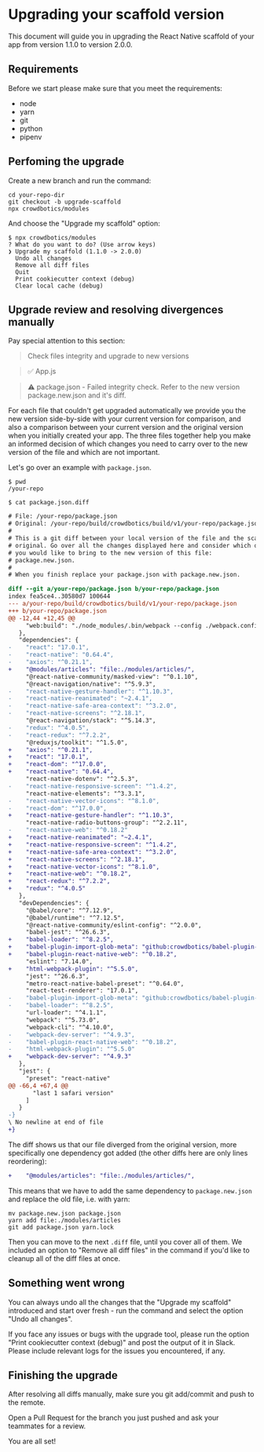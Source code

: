 # Upgrading your scaffold version

This document will guide you in upgrading the React Native scaffold of your app from version 1.1.0 to version 2.0.0.

## Requirements

Before we start please make sure that you meet the requirements:

- node
- yarn
- git
- python
- pipenv

## Perfoming the upgrade

Create a new branch and run the command:

```
cd your-repo-dir
git checkout -b upgrade-scaffold
npx crowdbotics/modules
```

And choose the "Upgrade my scaffold" option:

```
$ npx crowdbotics/modules
? What do you want to do? (Use arrow keys)
❯ Upgrade my scaffold (1.1.0 -> 2.0.0)
  Undo all changes
  Remove all diff files
  Quit
  Print cookiecutter context (debug)
  Clear local cache (debug)
```

## Upgrade review and resolving divergences manually

Pay special attention to this section:

> Check files integrity and upgrade to new versions

> ✅ App.js

> ⚠ package.json - Failed integrity check. Refer to the new version package.new.json and it's diff.

For each file that couldn't get upgraded automatically we provide you the new version side-by-side with your current version for comparison, and also a comparison between your current version and the original version when you initially created your app. The three files together help you make an informed decision of which changes you need to carry over to the new version of the file and which are not important.

Let's go over an example with `package.json`.

```shell
$ pwd
/your-repo

$ cat package.json.diff
```

```diff
# File: /your-repo/package.json
# Original: /your-repo/build/crowdbotics/build/v1/your-repo/package.json
#
# This is a git diff between your local version of the file and the scaffold
# original. Go over all the changes displayed here and consider which ones
# you would like to bring to the new version of this file:
# package.new.json.
#
# When you finish replace your package.json with package.new.json.

diff --git a/your-repo/package.json b/your-repo/package.json
index fea5ce4..30580d7 100644
--- a/your-repo/build/crowdbotics/build/v1/your-repo/package.json
+++ b/your-repo/package.json
@@ -12,44 +12,45 @@
     "web:build": "./node_modules/.bin/webpack --config ./webpack.config.js --color --mode production"
   },
   "dependencies": {
-    "react": "17.0.1",
-    "react-native": "0.64.4",
-    "axios": "^0.21.1",
+    "@modules/articles": "file:./modules/articles/",
     "@react-native-community/masked-view": "^0.1.10",
     "@react-navigation/native": "^5.9.3",
-    "react-native-gesture-handler": "^1.10.3",
-    "react-native-reanimated": "~2.4.1",
-    "react-native-safe-area-context": "^3.2.0",
-    "react-native-screens": "^2.18.1",
     "@react-navigation/stack": "^5.14.3",
-    "redux": "^4.0.5",
-    "react-redux": "^7.2.2",
     "@reduxjs/toolkit": "^1.5.0",
+    "axios": "^0.21.1",
+    "react": "17.0.1",
+    "react-dom": "^17.0.0",
+    "react-native": "0.64.4",
     "react-native-dotenv": "^2.5.3",
-    "react-native-responsive-screen": "^1.4.2",
     "react-native-elements": "^3.3.1",
-    "react-native-vector-icons": "^8.1.0",
-    "react-dom": "^17.0.0",
+    "react-native-gesture-handler": "^1.10.3",
     "react-native-radio-buttons-group": "^2.2.11",
-    "react-native-web": "^0.18.2"
+    "react-native-reanimated": "~2.4.1",
+    "react-native-responsive-screen": "^1.4.2",
+    "react-native-safe-area-context": "^3.2.0",
+    "react-native-screens": "^2.18.1",
+    "react-native-vector-icons": "^8.1.0",
+    "react-native-web": "^0.18.2",
+    "react-redux": "^7.2.2",
+    "redux": "^4.0.5"
   },
   "devDependencies": {
     "@babel/core": "^7.12.9",
     "@babel/runtime": "^7.12.5",
     "@react-native-community/eslint-config": "^2.0.0",
     "babel-jest": "^26.6.3",
+    "babel-loader": "^8.2.5",
+    "babel-plugin-import-glob-meta": "github:crowdbotics/babel-plugin-import-glob-meta",
+    "babel-plugin-react-native-web": "^0.18.2",
     "eslint": "7.14.0",
+    "html-webpack-plugin": "^5.5.0",
     "jest": "^26.6.3",
     "metro-react-native-babel-preset": "^0.64.0",
     "react-test-renderer": "17.0.1",
-    "babel-plugin-import-glob-meta": "github:crowdbotics/babel-plugin-import-glob-meta",
-    "babel-loader": "^8.2.5",
     "url-loader": "^4.1.1",
     "webpack": "^5.73.0",
     "webpack-cli": "^4.10.0",
-    "webpack-dev-server": "^4.9.3",
-    "babel-plugin-react-native-web": "^0.18.2",
-    "html-webpack-plugin": "^5.5.0"
+    "webpack-dev-server": "^4.9.3"
   },
   "jest": {
     "preset": "react-native"
@@ -66,4 +67,4 @@
       "last 1 safari version"
     ]
   }
-}
\ No newline at end of file
+}
```

The diff shows us that our file diverged from the original version, more specifically one dependency got added (the other diffs here are only lines reordering):

```diff
+    "@modules/articles": "file:./modules/articles/",
```

This means that we have to add the same dependency to `package.new.json` and replace the old file, i.e. with yarn:

```shell
mv package.new.json package.json
yarn add file:./modules/articles
git add package.json yarn.lock
```

Then you can move to the next `.diff` file, until you cover all of them. We included an option to "Remove all diff files" in the command if you'd like to cleanup all of the diff files at once.

## Something went wrong

You can always undo all the changes that the "Upgrade my scaffold" introduced and start over fresh - run the command and select the option "Undo all changes".

If you face any issues or bugs with the upgrade tool, please run the option "Print cookiecutter context (debug)" and post the output of it in Slack. Please include relevant logs for the issues you encountered, if any.

## Finishing the upgrade

After resolving all diffs manually, make sure you git add/commit and push to the remote.

Open a Pull Request for the branch you just pushed and ask your teammates for a review.

You are all set!

